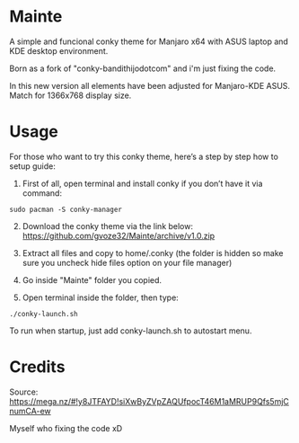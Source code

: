 # Mainte
A simple and funcional conky theme for Manjaro x64 with ASUS laptop and KDE desktop environment.

Born as a fork of "conky-bandithijodotcom" and i'm just fixing the code.

In this new version all elements have been adjusted for Manjaro-KDE ASUS. Match for 1366x768 display size.

# Usage
For those who want to try this conky theme, here’s a step by step how to setup guide:

1. First of all, open terminal and install conky if you don’t have it via command:
```
sudo pacman -S conky-manager
```
2. Download the conky theme via the link below:
https://github.com/gvoze32/Mainte/archive/v1.0.zip

3. Extract all files and copy to home/.conky (the folder is hidden so make sure you uncheck hide files option on your file manager)

4. Go inside "Mainte" folder you copied.

5. Open terminal inside the folder, then type:
```
./conky-launch.sh
```

To run when startup, just add conky-launch.sh to autostart menu.

# Credits
Source: https://mega.nz/#!y8JTFAYD!siXwByZVpZAQUfpocT46M1aMRUP9Qfs5mjCnumCA-ew

Myself who fixing the code xD
